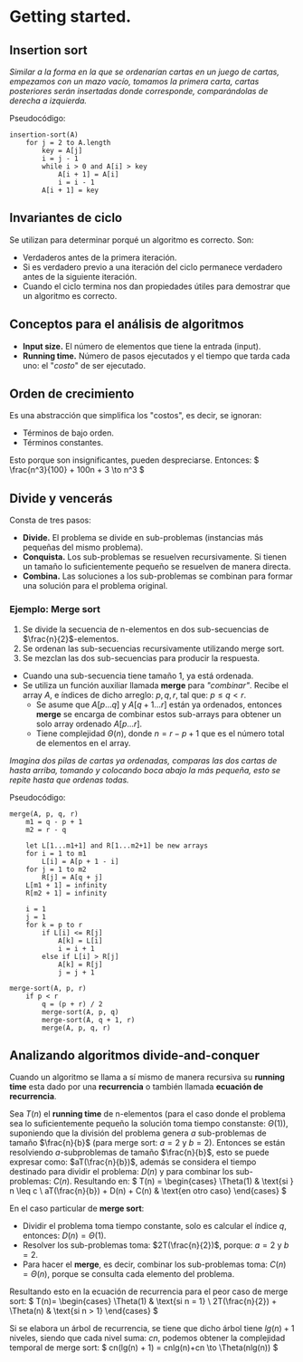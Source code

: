 # Getting started.

## Insertion sort
*Similar a la forma en la que se ordenarían cartas en un juego de cartas, empezamos con un mazo vacío, tomamos la primera carta, cartas posteriores serán insertadas donde corresponde, comparándolas de derecha a izquierda.*

Pseudocódigo:
```
insertion-sort(A)
    for j = 2 to A.length
        key = A[j]
        i = j - 1
        while i > 0 and A[i] > key
            A[i + 1] = A[i]
            i = i - 1
        A[i + 1] = key
```

## Invariantes de ciclo
Se utilizan para determinar porqué un algoritmo es correcto. Son:
- Verdaderos antes de la primera iteración.
- Si es verdadero previo a una iteración del ciclo permanece verdadero antes de la siguiente iteración.
- Cuando el ciclo termina nos dan propiedades útiles para demostrar que un algoritmo es correcto.

## Conceptos para el análisis de algoritmos
- **Input size.** El número de elementos que tiene la entrada (input).
- **Running time.** Número de pasos ejecutados y el tiempo que tarda cada uno: el "*costo*" de ser ejecutado.

## Orden de crecimiento
Es una abstracción que simplifica los "costos", es decir, se ignoran:
- Términos de bajo orden.
- Términos constantes.

Esto porque son insignificantes, pueden despreciarse. Entonces: $ \frac{n^3}{100} + 100n + 3 \to n^3 $

## Divide y vencerás
Consta de tres pasos:
- **Divide.** El problema se divide en sub-problemas (instancias más pequeñas del mismo problema).
- **Conquista.** Los sub-problemas se resuelven recursivamente. Si tienen un tamaño lo suficientemente pequeño se resuelven de manera directa.
- **Combina.** Las soluciones a los sub-problemas se combinan para formar una solución para el problema original.

### Ejemplo: Merge sort
1. Se divide la secuencia de n-elementos en dos sub-secuencias de $\frac{n}{2}$-elementos.
2. Se ordenan las sub-secuencias recursivamente utilizando merge sort.
3. Se mezclan las dos sub-secuencias para producir la respuesta.

* Cuando una sub-secuencia tiene tamaño 1, ya está ordenada.
* Se utiliza un función auxiliar llamada **merge** para *"combinar"*. Recibe el array $A$, e índices de dicho arreglo:  $p, q, r$, tal que: $p \le q \lt r$.
    * Se asume que $A[p...q]$ y $A[q+1...r]$ están ya ordenados, entonces **merge** se encarga de combinar estos sub-arrays para obtener un solo array ordenado $A[p...r]$.
    * Tiene complejidad $\Theta(n)$, donde $n = r - p + 1$ que es el número total de elementos en el array.

*Imagina dos pilas de cartas ya ordenadas, comparas las dos cartas de hasta arriba, tomando y colocando boca abajo la más pequeña, esto se repite hasta que ordenas todas.*

Pseudocódigo:
```
merge(A, p, q, r)
    m1 = q - p + 1
    m2 = r - q

    let L[1...m1+1] and R[1...m2+1] be new arrays
    for i = 1 to m1
        L[i] = A[p + 1 - i]
    for j = 1 to m2
        R[j] = A[q + j]
    L[m1 + 1] = infinity
    R[m2 + 1] = infinity

    i = 1
    j = 1
    for k = p to r
        if L[i] <= R[j]
            A[k] = L[i]
            i = i + 1
        else if L[i] > R[j]
            A[k] = R[j]
            j = j + 1
```
```
merge-sort(A, p, r)
    if p < r
        q = (p + r) / 2
        merge-sort(A, p, q)
        merge-sort(A, q + 1, r)
        merge(A, p, q, r)
```

## Analizando algoritmos **divide-and-conquer**
Cuando un algoritmo se llama a sí mismo de manera recursiva su **running time** esta dado por una **recurrencia** o también llamada **ecuación de recurrencia**.

Sea $T(n)$ el **running time** de n-elementos (para el caso donde el problema sea lo suficientemente pequeño la solución toma tiempo constanste: $\Theta(1)$), suponiendo que la división del problema genera $a$ sub-problemas de tamaño $\frac{n}{b}$ (para merge sort: $a=2$ y $b=2$).
Entonces se están resolviendo $a$-subproblemas de tamaño $\frac{n}{b}$, esto se puede expresar como: $aT(\frac{n}{b})$, además se considera el tiempo destinado para dividir el problema: $D(n)$ y para combinar los sub-problemas: $C(n)$.
Resultando en: $
T(n) = 
\begin{cases}
    \Theta(1) & \text{si } n \leq c \\
    aT(\frac{n}{b}) + D(n) + C(n) & \text{en otro caso}
\end{cases}
$

En el caso particular de **merge sort**: 
- Dividir el problema toma tiempo constante, solo es calcular el índice $q$, entonces: $D(n) = \Theta(1)$.
- Resolver los sub-problemas toma: $2T(\frac{n}{2})$, porque: $a=2$ y $b=2$.
- Para hacer el **merge**, es decir, combinar los sub-problemas toma: $C(n)=\Theta(n)$, porque se consulta cada elemento del problema.

Resultando esto en la ecuación de recurrencia para el peor caso de merge sort: 
$
T(n)=
\begin{cases}
    \Theta(1) & \text{si n = 1} \\
    2T(\frac{n}{2}) + \Theta(n) & \text{si n > 1}
\end{cases}
$

Si se elabora un árbol de recurrencia, se tiene que dicho árbol tiene $lg(n) + 1$ niveles, siendo que cada nivel suma: $cn$, podemos obtener la complejidad temporal de merge sort:
$
cn(lg(n) + 1) = cnlg(n)+cn \to \Theta(nlg(n))
$
